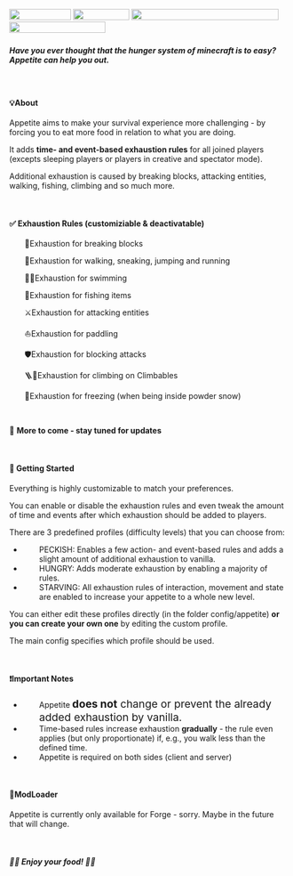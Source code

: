 <p><img src="https://shields.io/badge/-ModLoader:%20Forge-lightgrey" alt="" width="111" height="20" />&nbsp;<img src="https://img.shields.io/badge/-Minecraft%201.18.2-green" alt="" width="101" height="20" />&nbsp;<img src="https://shields.io/badge/-More%20versions%20&amp;%20features%20are%20work%20in%20progress-informational" alt="" width="265" height="20" />&nbsp;&nbsp;<img src="https://shields.io/badge/-Required%20on%20client%20and%20server%20-critical" alt="" width="173" height="20" />&nbsp;</p>
<h5><strong>Have you ever thought that the hunger system of minecraft is to easy? Appetite can help you out.</strong></h5>
<p><span style="font-weight: 400;">&nbsp;</span></p>
<h4><b>💡<strong>About</strong></b></h4>
<p><span style="font-weight: 400;">Appetite aims to make your survival experience more challenging - by forcing you to eat more food in relation to what you are doing.</span></p>
<p><span style="font-weight: 400;">It adds <strong>time- and event-based exhaustion rules</strong> for all joined players (excepts sleeping players or players in creative and spectator mode).</span></p>
<p><span style="font-weight: 400;">Additional exhaustion is caused by breaking blocks, attacking entities, walking, fishing, climbing and so much more.</span></p>
<p>&nbsp;</p>
<h4><strong>✅ Exhaustion Rules&nbsp;</strong>(customiziable &amp; deactivatable)</h4>
<p>&nbsp; &nbsp; &nbsp; &nbsp;🔨Exhaustion for breaking blocks</p>
<p>&nbsp; &nbsp; &nbsp; &nbsp;🏃Exhaustion for walking, sneaking, jumping and running</p>
<p>&nbsp; &nbsp; &nbsp; &nbsp;🏊🏻Exhaustion for swimming</p>
<p>&nbsp; &nbsp; &nbsp; &nbsp;🐡Exhaustion for fishing items</p>
<p>&nbsp; &nbsp; &nbsp; &nbsp;⚔️Exhaustion for attacking entities</p>
<p>&nbsp; &nbsp; &nbsp; &nbsp;⛵Exhaustion for paddling</p>
<p>&nbsp; &nbsp; &nbsp; &nbsp;🛡️Exhaustion for blocking attacks</p>
<p>&nbsp; &nbsp; &nbsp; &nbsp;🪜🌿Exhaustion for climbing on Climbables</p>
<p>&nbsp; &nbsp; &nbsp; &nbsp;🥶Exhaustion for freezing (when being inside powder snow)</p>
<p class="LC20lb MBeuO DKV0Md">&nbsp;</p>
<p class="LC20lb MBeuO DKV0Md">🔔&nbsp;<strong>More to come - stay tuned for updates&nbsp;</strong></p>
<p>&nbsp;</p>
<h4><b>📖 <strong>Getting Started</strong></b></h4>
<p><span style="font-weight: 400;">Everything is highly customizable to match your preferences. </span></p>
<p><span style="font-weight: 400;">You can enable or disable the exhaustion rules and even tweak the amount of time and events after which exhaustion should be added to players.</span></p>
<p><span style="font-weight: 400;">There are 3 predefined profiles (difficulty levels) that you can choose from</span><span style="font-weight: 400;">:</span></p>
<ul>
<li style="padding-left: 30px;">PECKISH: Enables a few action- and event-based rules and adds a slight amount of additional exhaustion to vanilla.</li>
<li style="padding-left: 30px;">HUNGRY: Adds moderate exhaustion by enabling a majority of rules.</li>
<li style="padding-left: 30px;">STARVING: All exhaustion rules of interaction, movement and state are enabled to increase your appetite to a whole new level.</li>
</ul>
<p><span style="font-weight: 400;">You can either edit these profiles directly (in the folder config/appetite) <strong>or you can create your own one</strong> by editing the custom profile. </span></p>
<p><span style="font-weight: 400;">The main config specifies which profile should be used.</span></p>
<p>&nbsp;</p>
<h4><b>❗<strong>Important Notes</strong></b></h4>
<ul>
<li style="padding-left: 30px;">Appetite <strong style="font-size: 1.2rem;"><b>does not</b></strong><span style="font-size: 1.2rem;"> change or prevent the already added exhaustion by vanilla.&nbsp;</span></li>
<li style="padding-left: 30px;"><span style="font-weight: 400;">Time-based rules increase exhaustion <strong>gradually</strong> - the rule even applies (but only proportionate) if, e.g., you walk less than the defined time.</span></li>
<li style="padding-left: 30px;">Appetite is required on both sides (client and server)</li>
</ul>
<p>&nbsp;</p>
<h4><span style="font-weight: 400;">🔨</span><strong><b>ModLoader</b></strong></h4>
<p><span style="font-weight: 400;">Appetite is currently only available for Forge - sorry. Maybe in the future that will change.</span></p>
<p>&nbsp;</p>
<h5><strong> 🍏🍪 Enjoy your food! 🍗🥐</strong></h5>